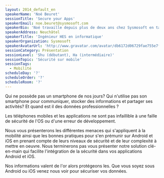 ```yaml
---
layout: 2014_default_en
speakerName: 'Noé Beuret'
sessionTitle: 'Secure your Apps'
speakerEmail: noe.beuret@sysmosoft.com
speakerBio: 'Noé travaille depuis plus de deux ans chez Sysmosoft en tant que développeur Android où il développe SENSE: une plateforme de sécurité dédiée aux développeurs d’applications mobiles.'
speakerAddress: Neuchâtel
speakerTitle: 'Ingénieur HES en informatique'
speakerOrganization: Sysmosoft
speakerAvatarUrl: 'http://www.gravatar.com/avatar/db6172d06729fae755e7f0f0058ae692?size=200'
sessionCategory: Présentation
sessionLevel: 'Shu (débutant), Ha (intermédiaire)'
sessionTopic: 'Sécurité sur mobile'
sessionTags:
  - Mobilité
scheduleDay: '?'
scheduleOrder: '?'
scheduleRoom: '?'
---
```


Qui ne possède pas un smartphone de nos jours? Qui n'utilise pas son smartphone pour communiquer, stocker des informations et partager ses activités? Et quand est il des données professionnelles ?

Les téléphones mobiles et les applications ne sont pas infaillible à une faille de sécurité de l'OS ou d'une erreur de développement. 

Nous vous présenterons les différentes menaces qui s'appliquent à la mobilité ainsi que les bonnes pratiques pour s'en prémunir sur Android et iOS en prenant compte de leurs niveaux de sécurité et de leur complexité à mettre en oeuvre. Nous terminerons pas vous présenter notre solution clé-en-main qui facilite l'intégration de la sécurité dans vos applications Android et iOS.

Nos informations valent de l'or alors protégeons les. Que vous soyez sous Android ou iOS venez nous voir pour sécuriser vos données.
